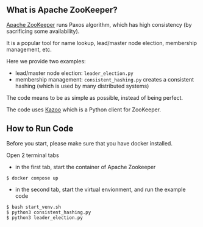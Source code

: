 
## What is Apache ZooKeeper?

[Apache ZooKeeper](https://zookeeper.apache.org/) runs Paxos algorithm, which has high consistency (by sacrificing some availability).

It is a popular tool for name lookup, lead/master node election, membership management, etc.

Here we provide two examples:
- lead/master node election: `leader_election.py`
- membership management: `consistent_hashing.py` creates a consistent hashing (which is used by many distributed systems)

The code means to be as simple as possible, instead of being perfect.

The code uses [Kazoo](https://kazoo.readthedocs.io/en/latest/index.html#) which is a Python client for ZooKeeper.

## How to Run Code
Before you start, please make sure that you have docker installed.


Open 2 terminal tabs
- in the first tab, start the container of Apache Zookeeper
```
$ docker compose up
```
- in the second tab, start the virtual envionment, and run the example code
```
$ bash start_venv.sh
$ python3 consistent_hashing.py
$ python3 leader_election.py
```

